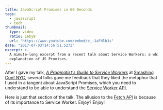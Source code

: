 ```yaml
---
title: JavaScript Promises in 60 Seconds
tags:
  - javascript
  - tech
thumbnail:
  type: video
  ratio: 16by9
  url: "https://www.youtube.com/embed/e_-1aFNlb1s"
date: "2017-07-03T14:56:51.527Z"
excerpt: >-
  A minute-long excerpt from a recent talk about Service Workers: a whirlwind
  explanation of JS Promises.
---
```


After I gave my talk, _[A Pragmatist's Guide to Service Workers](https://smashingconf.com/ny-2017/schedule/day:tuesday#lyza-danger-gardner)_ at [Smashing Conf NYC](https://smashingconf.com/ny-2017), several folks gave me feedback that they liked the metaphor that I used in a tangent about JavaScript Promises, which you need to understand to be able to understand the [Service Worker API](https://developer.mozilla.org/en-US/docs/Web/API/Service_Worker_API).

Here is just that section of the talk. The allusion to the [Fetch API](https://developer.mozilla.org/en-US/docs/Web/API/Fetch_API) is because of its importance to Service Worker. Enjoy? Enjoy!
